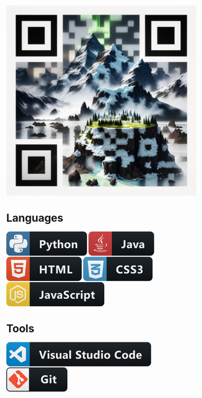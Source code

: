 ![qr](https://github.com/santiagosimonsantos/santiagosimonsantos/blob/main/qr.svg)
# Languages

![python](https://github.com/MikeCodesDotNET/ColoredBadges/blob/master/svg/dev/languages/python.svg) ![java](https://github.com/MikeCodesDotNET/ColoredBadges/blob/master/svg/dev/languages/java.svg) ![html](https://github.com/MikeCodesDotNET/ColoredBadges/blob/master/svg/dev/languages/html.svg) ![css3](https://github.com/MikeCodesDotNET/ColoredBadges/blob/master/svg/dev/languages/css3.svg) ![js](https://github.com/MikeCodesDotNET/ColoredBadges/blob/master/svg/dev/languages/js.svg)

# Tools

![vsc](https://github.com/MikeCodesDotNET/ColoredBadges/blob/master/svg/dev/tools/visualstudio_code.svg) ![git](https://github.com/santiagosimonsantos/santiagosimonsantos/blob/main/git.svg)
